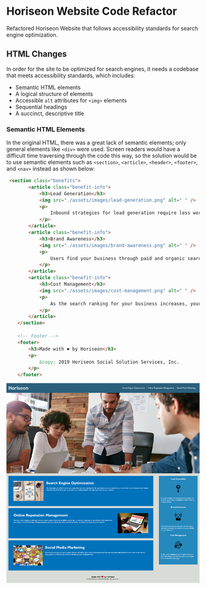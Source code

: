 #  Horiseon Website Code Refactor
Refactored Horiseon Website that follows accessibility standards for search engine optimization.

## HTML Changes
In order for the site to be optimized for search engines, it needs a codebase that meets accessibility standards, which includes:

- Semantic HTML elements
- A logical structure of elements
- Accessible `alt` attributes for `<img>` elements
- Sequential headings
- A succinct, descriptive title

### Semantic HTML Elements
In the original HTML, there was a great lack of semantic elements; only general elements like `<div>` were used. Screen readers would have a difficult time traversing through the code this way, so the solution would be to use semantic elements such as `<section>`, `<article>`, `<header>`, `<footer>`, and `<nav>` instead as shown below:

```html
 <section class="benefits">
        <article class="benefit-info">
            <h3>Lead Generation</h3>
            <img src="./assets/images/lead-generation.png" alt=" " />
            <p>
                Inbound strategies for lead generation require less work for your business, bringing customers directly to your website.
            </p>
        </article>
        <article class="benefit-info">
            <h3>Brand Awareness</h3>
            <img src="./assets/images/brand-awareness.png" alt=" " />
            <p>
                Users find your business through paid and organic searches, increasing the search ranking and visibility for your business.
            </p>
        </article>
        <article class="benefit-info">
            <h3>Cost Management</h3>
            <img src="./assets/images/cost-management.png" alt=" " />
            <p>
                As the search ranking for your business increases, your advertising costs decrease, and you no longer need to advertise your page.
            </p>
        </article>
    </section>

    <!-- Footer -->
    <footer>
        <h3>Made with ❤️️ by Horiseon</h3>
        <p>
            &copy; 2019 Horiseon Social Solution Services, Inc.
        </p>
    </footer>
```

<img src="./horiseon-screenshot.png" />